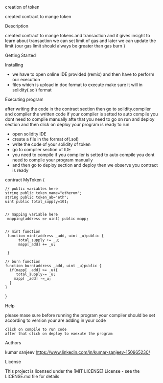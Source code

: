 creation of token

created contract to mange token 

 Description

created contract to mange tokens and transaction and it gives insight to learn about transaction
we can set limit of gas and later we can update the limit {our gas limit should always be greater than gas burn }

 Getting Started

 Installing

* we have to open online IDE provided (remix) and then have to perform our execution
* files which is upload in doc format to execute make sure it will in solidity(.sol) format

Executing program

 after writing the code in  the contract section then go to solidity.compiler and compiler the written code  if your compiler is setted to auto compile you dont need to compile manually  afte that you need to go on run and deploy section and then click on deploy your program is ready to run 

* open solidity IDE
* create a file in the format of(.sol)
* write the code of your solidity of token 
* go to compiler section of IDE
* you need to compile  if you compiler is setted to auto compile you dont need to compile your program manually
* and then go to deploy section and deploy  then we observe you contract is ready 


contract MyToken {

    // public variables here
    string public token_name="etherum";
    string public token_ab="eth";
    uint public total_supply=101;
   

    // mapping variable here
     mapping(address => uint) public mapp;
     

    // mint function
     function mint(address _add, uint _u)public {
          total_supply += _u;
          mapp[_add] += _u;

     }

    // burn function
    function burn(address _add, uint _u)public {
      if(mapp[ _add] >= _u){
         total_supply-= _u;
        mapp[ _add] -=_u;
      }
    }

}

 Help

 please mase sure before running the program  your compiler should be set according to version your are adding in your code 
```
click on compile to run code
after that click on deploy to exexute the program
```

 Authors

kumar sanjeev 
https://www.linkedin.com/in/kumar-sanjeev-150965230/




License

This project is licensed under the [MIT LICENSE] License - see the LICENSE.md file for details
